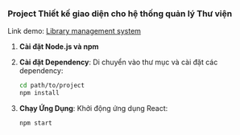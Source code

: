 ### Project Thiết kế giao diện cho hệ thống quản lý Thư viện
Link demo: [Library management system](https://library-21177.web.app/)

1. **Cài đặt Node.js và npm**

2. **Cài đặt Dependency**: Di chuyển vào thư mục và cài đặt các dependency:

    ```bash
    cd path/to/project
    npm install
    ```

3. **Chạy Ứng Dụng**: Khởi động ứng dụng React:

    ```bash
    npm start
    ```
